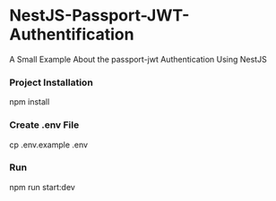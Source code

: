 # NestJS-Passport-JWT-Authentification
A Small Example About the passport-jwt Authentication Using NestJS 

### Project Installation
npm install

### Create .env File
cp .env.example .env

### Run
npm run start:dev

